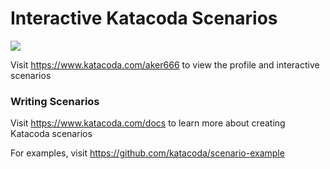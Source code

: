 # Interactive Katacoda Scenarios

[![](http://shields.katacoda.com/katacoda/aker666/count.svg)](https://www.katacoda.com/aker666 "Get your profile on Katacoda.com")

Visit https://www.katacoda.com/aker666 to view the profile and interactive scenarios

### Writing Scenarios
Visit https://www.katacoda.com/docs to learn more about creating Katacoda scenarios

For examples, visit https://github.com/katacoda/scenario-example
